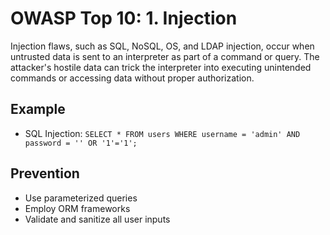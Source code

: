 # OWASP Top 10: 1. Injection

Injection flaws, such as SQL, NoSQL, OS, and LDAP injection, occur when untrusted data is sent to an interpreter as part of a command or query. The attacker's hostile data can trick the interpreter into executing unintended commands or accessing data without proper authorization.

## Example
- SQL Injection: `SELECT * FROM users WHERE username = 'admin' AND password = '' OR '1'='1';`

## Prevention
- Use parameterized queries
- Employ ORM frameworks
- Validate and sanitize all user inputs
